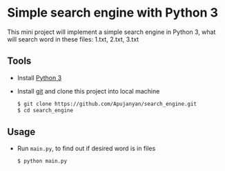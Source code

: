 # Simple search engine with Python 3

This mini project will implement a simple search engine in Python 3, what will search word in these files: 1.txt, 2.txt, 3.txt

## Tools

- Install [Python 3](https://www.python.org/)
- Install [git](https://git-scm.com/) and clone this project into local machine

    ```bash
    $ git clone https://github.com/Apujanyan/search_engine.git
    $ cd search_engine
    ```

## Usage

- Run `main.py`, to find out if desired word is in files

    ```	bash
    $ python main.py
    ```
